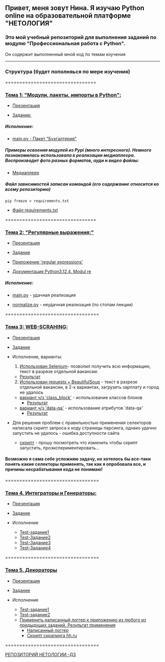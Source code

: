 ## Привет, меня зовут Нина. Я изучаю Python online на образовательной платформе "НЕТОЛОГИЯ"

### Это мой учебный репозиторий для выполнения заданий по модулю "Профессиональная работа с Python".

Он содержит выполненный мной код по темам изучения

_____

### Структура (будет пополняься по мере изучения)
================================

### [Тема 1: "Модули, пакеты, импорты в Python":](/Import_Modules_Package/)
- [Презентация](/Import_Modules_Package/Презентация_Модули__пакеты__импорты_в_Python.pdf)

- [Задание:](https://github.com/netology-code/py-homeworks-advanced/tree/master/1.Import.Module.Package)

#####  Исполнение:

- [main.py - Пакет "Бухгалтерия"](/Import_Modules_Package/bookkeeping/main.py)

##### Примеры освоения модулей из Pypi (много интересного). Немного познакомилась использовала в реализации медиаплеера. Воспроизводит фото разных форматов, ауди и видео файлы:
  
- [Медиаплеер](/Import_Modules_Package/media/v1.3._mtdia_player.py)

##### Файл зависимостей записан командой (его содержание относится ко всему репозиторию)
```
pip freeze > requirements.txt
```
  
- [Файл requirements.txt](/requirements.txt)


================================

### [Тема 2: "Регулярные выражения:"](/Regulars/)
- [Презентация](/Regulars/Преентаци_-_Регулярные_выражения_78.pdf)
- [Задание](https://github.com/netology-code/py-homeworks-advanced/blob/master/5.Regexp/README.md)
- [Приложение 'regular expressions'](https://regex101.com/)
  
- [Документация Python3.12.4. Modul re](https://docs.python.org/3/library/re.html)

 #####  Исполнение:
- [main.py](/Regulars/main.py) - удачная реализация

- [normalize.py](/Regulars/normalize.py)  - неудачная реализация (по стопам лекции)

=================================
### [Тема 3: WEB-SCRAHING:](/WEB-SCRAPING/)

- [Презентация](/WEB-SCRAPING/Present_Веб-скрапинг_Табельский.pdf)
  
- [Задание](https://github.com/netology-code/py-homeworks-advanced/tree/new_hw_scrapping/6.Web-scrapping)
  
- Исполнение, варианты:
   1. [Использован Selenium](WEB-SCRAPING/selenium_test.py)- позволил получить всю информацию, текст в разрезе отдельной вакансии: 

   * [Результат](WEB-SCRAPING/vacancies_selenium.csv)
   
   2. [Использован requests + BeautifulSoup](WEB-SCRAPING/main2.py) - текст в разрезе отдельной вакансии, в 2-х вариантах, загрузить зарплату и город не удалось
   *  [вариант ч/з 'class_block'](/WEB-SCRAPING/main2.py) - использование классов блоков
      * [Результат](/WEB-SCRAPING/vacancies.csv)
   *  [вариант ч/з 'data-qa'](/WEB-SCRAPING//my_hh_parser.py) - использование
   атрибутов 'data-qa'
      * [Результат](WEB-SCRAPING/vacancies.json)
-  Для решения проблем с правильностью применения селекторов написала скрипт запроса к коду страницы парсинга, однако удачно запустить не удалось - ошибка доступности сайта
   * [скрипт](WEB-SCRAPING/feetch_tag.py) - прошу посмотреть что изменить чтобы скрипт запустить, проэкспериментировать...
  
#### Возможно я сама себе усложняю задачу, но хотелось бы все-таки понять какие селекторы применять, так как я опробовала все, и причины несрабатывания кода не понимаю!
=================================

### [Тема 4. Интеграторы и Генераторы:](/Iterators&Generators/)

- [Презентация](/Iterators&Generators/Present_Итераторы._Генераторы._Yield_3.11.22.pdf)

- [Задание](https://github.com/netology-code/py-homeworks-advanced/tree/master/2.Iterators.Generators.Yield)
- Исполнение
  * [Test-задание1](/Iterators&Generators/flat_iter_1.py)
  * [Test-Задание2](/Iterators&Generators//flat_gen_2.py)
  * [Test-Задание3](/Iterators&Generators/flat_iter_3.py)
  * [Test-Задание4](/Iterators&Generators/flat_gen_4.py)


=================================

### [Тема 5. Декораторы](/Decorators)
- [Презентация](/WEB-SCRAPING/Present_WEB-SCRAPE_3.11.22.pdf)
  
- [Задание](https://github.com/netology-code/py-homeworks-advanced/tree/master/3.Decorators)
  
- Исполнение
  * [Test-задание1](/Decorators/first_loger.py)
  * [Test-задание2](/Decorators/path_loger.py)
  * [Применить написанный логгер к приложению из любого из предыдущих заданий. Результат применения](/Decorators/my_log.log)
    * [Написанный логгер](/Decorators/logging_decorator.py)
    * [Скрипт скрапинга hh.ru](/Decorators/hh_scraping_log.py)

=================================

[РЕПОЗИТОРИЙ НЕТОЛОГИИ -ДЗ](
https://github.com/netology-code/py-homeworks-advanced/blob/master)
